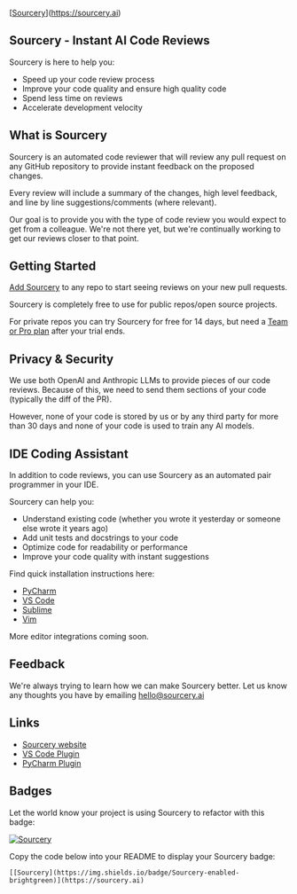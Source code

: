 [[Sourcery](https://img.shields.io/badge/Sourcery-enabled-brightgreen)](https://sourcery.ai)

## Sourcery - Instant AI Code Reviews 

Sourcery is here to help you:
- Speed up your code review process
- Improve your code quality and ensure high quality code
- Spend less time on reviews
- Accelerate development velocity

## What is Sourcery

Sourcery is an automated code reviewer that will review any pull request on any GitHub repository to provide instant feedback on the proposed changes.

Every review will include a summary of the changes, high level feedback, and line by line suggestions/comments (where relevant).

Our goal is to provide you with the type of code review you would expect to get from a colleague. We're not there yet, but we're continually working to get our reviews closer to that point.

## Getting Started
[Add Sourcery](https://github.com/apps/sourcery-ai/installations/new) to any repo to start seeing reviews on your new pull requests.

Sourcery is completely free to use for public repos/open source projects. 

For private repos you can try Sourcery for free for 14 days, but need a [Team or Pro plan](https://docs.sourcery.ai/Product/Plans/) after your trial ends. 

## Privacy & Security
We use both OpenAI and Anthropic LLMs to provide pieces of our code reviews. Because of this, we need to send them sections of your code (typically the diff of the PR). 

However, none of your code is stored by us or by any third party for more than 30 days and none of your code is used to train any AI models. 


## IDE Coding Assistant

In addition to code reviews, you can use Sourcery as an automated pair programmer in your IDE.

Sourcery can help you:
- Understand existing code (whether you wrote it yesterday or someone else wrote it years ago)
- Add unit tests and docstrings to your code
- Optimize code for readability or performance
- Improve your code quality with instant suggestions

Find quick installation instructions here:

- [PyCharm](https://docs.sourcery.ai/Guides/Getting-Started/PyCharm/)
- [VS Code](https://docs.sourcery.ai/Guides/Getting-Started/VSCode/)
- [Sublime](https://docs.sourcery.ai/Guides/Getting-Started/Sublime/)
- [Vim](https://docs.sourcery.ai/Guides/Getting-Started/Vim/)

More editor integrations coming soon.

## Feedback

We're always trying to learn how we can make Sourcery better. Let us know any thoughts you have by emailing hello@sourcery.ai

## **Links**

- [Sourcery website](https://sourcery.ai/)
- [VS Code Plugin](https://marketplace.visualstudio.com/items?itemName=sourcery.sourcery&ssr=false#overview)
- [PyCharm Plugin](https://plugins.jetbrains.com/plugin/12631-sourcery)



## Badges
Let the world know your project is using Sourcery to refactor with this badge:

[![Sourcery](https://img.shields.io/badge/Sourcery-enabled-brightgreen)](https://sourcery.ai)

Copy the code below into your README to display your Sourcery badge:

    [[Sourcery](https://img.shields.io/badge/Sourcery-enabled-brightgreen)](https://sourcery.ai)
